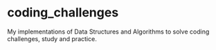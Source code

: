 # coding_challenges
My implementations of Data Structures and Algorithms to solve coding challenges, study and practice.
